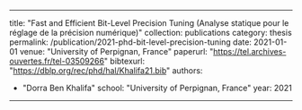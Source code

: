 
---
title: "Fast and Efficient Bit-Level Precision Tuning (Analyse statique pour le réglage de la précision numérique)"
collection: publications
category: thesis
permalink: /publication/2021-phd-bit-level-precision-tuning
date: 2021-01-01
venue: "University of Perpignan, France"
paperurl: "https://tel.archives-ouvertes.fr/tel-03509266"
bibtexurl: "https://dblp.org/rec/phd/hal/Khalifa21.bib"
authors:
  - "Dorra Ben Khalifa"
school: "University of Perpignan, France"
year: 2021
---
